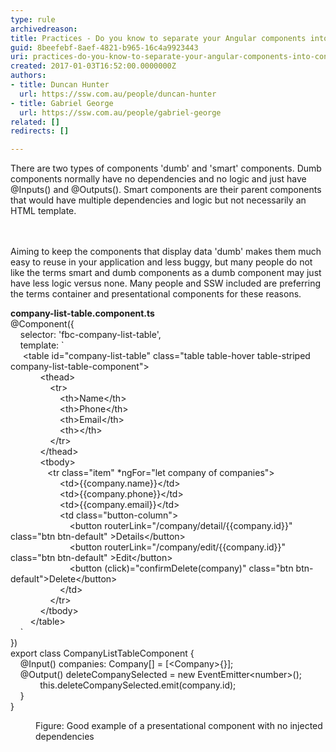 ```yaml
---
type: rule
archivedreason: 
title: Practices - Do you know to separate your Angular components into container and presentational components?
guid: 8beefebf-8aef-4821-b965-16c4a9923443
uri: practices-do-you-know-to-separate-your-angular-components-into-container-and-presentational-components
created: 2017-01-03T16:52:00.0000000Z
authors:
- title: Duncan Hunter
  url: https://ssw.com.au/people/duncan-hunter
- title: Gabriel George
  url: https://ssw.com.au/people/gabriel-george
related: []
redirects: []

---
```



There are two types of components 'dumb' and 'smart' components. Dumb components normally have no dependencies and no logic and just have @Inputs() and @Outputs(). Smart components are their parent components that would have multiple dependencies and logic but not necessarily an HTML template.​<br>
<br><excerpt class='endintro'></excerpt><br>
<p>​​Aiming to keep the components that display data 'dumb' makes them much easy to reuse in your application and less buggy, but many people do not like the terms smart and dumb components as a dumb component may just have less logic versus none. Many people and SSW included are preferring the terms container and presentational components for these reasons.​​​<br></p><p class="ssw15-rteElement-CodeArea"><b>company-list-table.component.ts</b><br>@Component(&#123;<br>&#160; &#160; selector&#58; 'fbc-company-list-table',<br>&#160; &#160; template&#58; `<br>&#160;&#160; &#160; &lt;table id=&quot;company-list-table&quot; class=&quot;table table-hover table-striped company-list-table-component&quot;&gt;<br>&#160; &#160; &#160; &#160; &#160; &#160; &lt;thead&gt;<br>&#160; &#160; &#160; &#160; &#160; &#160; &#160; &#160; &lt;tr&gt;<br>&#160; &#160; &#160; &#160; &#160; &#160; &#160; &#160; &#160; &#160; &lt;th&gt;Name&lt;/th&gt;<br>&#160; &#160; &#160; &#160; &#160; &#160; &#160; &#160; &#160; &#160; &lt;th&gt;Phone&lt;/th&gt;<br>&#160; &#160; &#160; &#160; &#160; &#160; &#160; &#160; &#160; &#160; &lt;th&gt;Email&lt;/th&gt;<br>&#160; &#160; &#160; &#160; &#160; &#160; &#160; &#160; &#160; &#160; &lt;th&gt;&lt;/th&gt;<br>&#160; &#160; &#160; &#160; &#160; &#160; &#160; &#160; &lt;/tr&gt;<br>&#160; &#160; &#160; &#160; &#160; &#160; &lt;/thead&gt;<br>&#160; &#160; &#160; &#160; &#160; &#160; &lt;tbody&gt;<br>&#160;&#160; &#160; &#160; &#160; &#160; &#160; &#160; &lt;tr class=&quot;item&quot; *ngFor=&quot;let company of companies&quot;&gt;<br>&#160; &#160; &#160; &#160; &#160; &#160; &#160; &#160; &#160; &#160; &lt;td&gt;&#123;&#123;company.name&#125;&#125;&lt;/td&gt;<br>&#160; &#160; &#160; &#160; &#160; &#160; &#160; &#160; &#160; &#160; &lt;td&gt;&#123;&#123;company.phone&#125;&#125;&lt;/td&gt;<br>&#160; &#160; &#160; &#160; &#160; &#160; &#160; &#160; &#160; &#160; &lt;td&gt;&#123;&#123;company.email&#125;&#125;&lt;/td&gt;<br>&#160; &#160; &#160; &#160; &#160; &#160; &#160; &#160; &#160; &#160; &lt;td class=&quot;button-column&quot;&gt;<br>&#160; &#160; &#160; &#160; &#160; &#160; &#160; &#160; &#160; &#160; &#160; &#160; &lt;button routerLink=&quot;/company/detail/&#123;&#123;company.id&#125;&#125;&quot; class=&quot;btn btn-default&quot; &gt;Details&lt;/button&gt;<br>&#160; &#160; &#160; &#160; &#160; &#160; &#160; &#160; &#160; &#160; &#160; &#160; &lt;button routerLink=&quot;/company/edit/&#123;&#123;company.id&#125;&#125;&quot; class=&quot;btn btn-default&quot; &gt;Edit&lt;/button&gt;<br>&#160; &#160; &#160; &#160; &#160; &#160; &#160; &#160; &#160; &#160; &#160; &#160; &lt;button (click)=&quot;confirmDelete(company)&quot; class=&quot;btn btn-default&quot;&gt;Delete&lt;/button&gt;<br>&#160; &#160; &#160; &#160; &#160; &#160; &#160; &#160; &#160; &#160; &lt;/td&gt;<br>&#160; &#160; &#160; &#160; &#160; &#160; &#160; &#160; &lt;/tr&gt;<br>&#160; &#160; &#160; &#160; &#160; &#160; &lt;/tbody&gt;<br>&#160; &#160; &#160; &#160; &lt;/table&gt;<br>&#160; &#160; `<br>&#125;)<br>export class CompanyListTableComponent &#123;<br>&#160; &#160; @Input() companies&#58; Company[] = [&lt;Company&gt;&#123;&#125;];<br>&#160; &#160; @Output() deleteCompanySelected = new EventEmitter&lt;number&gt;();<br>&#160; &#160; &#160; &#160; &#160; &#160; this.deleteCompanySelected.emit(company.id);<br>&#160; &#160; &#125;<br>&#125;</p><dd class="ssw15-rteElement-FigureGood">​Figure&#58; Good example of a presenta​​tional component with no injected dependencies​<br></dd>



